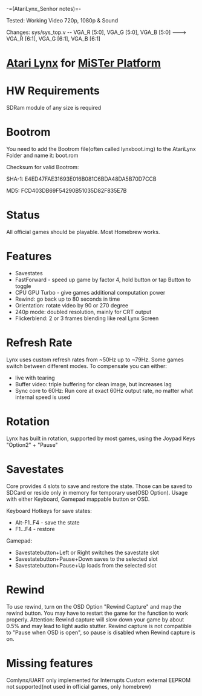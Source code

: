 -=(AtariLynx_Senhor notes)=-

Tested: Working Video 720p, 1080p & Sound

Changes: sys/sys_top.v -- VGA_R [5:0], VGA_G [5:0], VGA_B [5:0] ---> VGA_R [6:1], VGA_G [6:1], VGA_B [6:1]

# [Atari Lynx](https://en.wikipedia.org/wiki/Atari_Lynx) for [MiSTer Platform](https://github.com/MiSTer-devel/Main_MiSTer/wiki)


# HW Requirements
SDRam module of any size is required

# Bootrom
You need to add the Bootrom file(often called lynxboot.img) to the AtariLynx Folder and name it: boot.rom

Checksum for valid Bootrom:

SHA-1:
E4ED47FAE31693E016B081C6BDA48DA5B70D7CCB

MD5:
FCD403DB69F54290B51035D82F835E7B

# Status
All official games should be playable.
Most Homebrew works.

# Features
- Savestates
- FastForward - speed up game by factor 4, hold button or tap Button to toggle
- CPU GPU Turbo - give games additional computation power
- Rewind: go back up to 80 seconds in time
- Orientation: rotate video by 90 or 270 degree
- 240p mode: doubled resolution, mainly for CRT output
- Flickerblend: 2 or 3 frames blending like real Lynx Screen

# Refresh Rate
Lynx uses custom refresh rates from ~50Hz up to ~79Hz.
Some games switch between different modes.
To compensate you can either:
- live with tearing
- Buffer video: triple buffering for clean image, but increases lag
- Sync core to 60Hz: Run core at exact 60Hz output rate, no matter what internal speed is used

# Rotation
Lynx has built in rotation, supported by most games, using the Joypad Keys "Option2" + "Pause"

# Savestates
Core provides 4 slots to save and restore the state. 
Those can be saved to SDCard or reside only in memory for temporary use(OSD Option). 
Usage with either Keyboard, Gamepad mappable button or OSD.

Keyboard Hotkeys for save states:
- Alt-F1..F4 - save the state
- F1...F4 - restore

Gamepad:
- Savestatebutton+Left or Right switches the savestate slot
- Savestatebutton+Pause+Down saves to the selected slot
- Savestatebutton+Pause+Up loads from the selected slot

# Rewind
To use rewind, turn on the OSD Option "Rewind Capture" and map the rewind button.
You may have to restart the game for the function to work properly.
Attention: Rewind capture will slow down your game by about 0.5% and may lead to light audio stutter.
Rewind capture is not compatible to "Pause when OSD is open", so pause is disabled when Rewind capture is on.

# Missing features
Comlynx/UART only implemented for Interrupts
Custom external EEPROM not supported(not used in official games, only homebrew)
